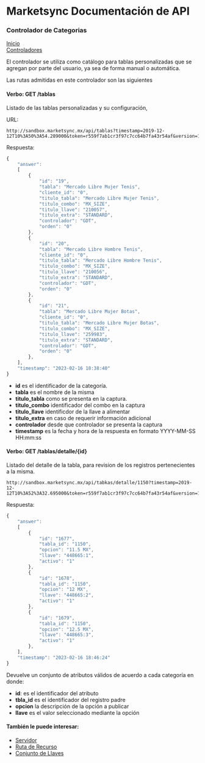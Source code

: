 # Marketsync Documentación de API 
### Controlador de Categorias

[Inicio](/)  
[Controladores](/links/controller.md)

El controlador se utiliza como catálogo para tablas personalizadas que se agregan por parte del usuario, ya sea de forma manual o automática.

Las rutas admitidas en este controlador son las siguientes

#### Verbo: GET /tablas

Listado de las tablas personalizadas y su configuración, 

URL:
```HTTP
http://sandbox.marketsync.mx/api/tablas?timestamp=2019-12-12T10%3A50%3A54.289000&token=r559f7ab1cr3f97c7cc64b7fa43r54af&version=1.0&signature=ad9237253811c54c7c96a171dbce23d12f32a3c062fb778e4feff95041bcc261
```
Respuesta:
```javascript
{
    "answer":
    [
        {
            "id": "19",
            "tabla": "Mercado Libre Mujer Tenis",
            "cliente_id": "0",
            "titulo_tabla": "Mercado Libre Mujer Tenis",
            "titulo_combo": "MX_SIZE",
            "titulo_llave": "210057",
            "titulo_extra": "STANDARD",
            "controlador": "GDT",
            "orden": "0"
        },
        {
            "id": "20",
            "tabla": "Mercado Libre Hombre Tenis",
            "cliente_id": "0",
            "titulo_tabla": "Mercado Libre Hombre Tenis",
            "titulo_combo": "MX_SIZE",
            "titulo_llave": "210056",
            "titulo_extra": "STANDARD",
            "controlador": "GDT",
            "orden": "0"
        },
        {
            "id": "21",
            "tabla": "Mercado Libre Mujer Botas",
            "cliente_id": "0",
            "titulo_tabla": "Mercado Libre Mujer Botas",
            "titulo_combo": "MX_SIZE",
            "titulo_llave": "259983",
            "titulo_extra": "STANDARD",
            "controlador": "GDT",
            "orden": "0"
        },
    ],
    "timestamp": "2023-02-16 18:38:40"
}

```

- **id** es el identificador de la categoría.
- **tabla** es el nombre de la misma
- **titulo_tabla** como se presenta en la captura.
- **titulo_combo** identificador del combo en la captura
- **titulo_llave** identificdor de la llave a alimentar
- **titulo_extra** en caso de requerir información adicional
- **controlador** desde que controlador se presenta la captura
- **timestamp** es la fecha y hora de la respuesta en formato YYYY-MM-SS HH:mm:ss


#### Verbo: GET /tablas/detalle/{id}

Listado del detalle de la tabla, para revision de los registros pertenecientes a la misma.

```http
http://sandbox.marketsync.mx/api/tabkas/detalle/1150?timestamp=2019-12-12T10%3A52%3A32.695000&token=r559f7ab1cr3f97c7cc64b7fa43r54af&version=1.0&signature=cdfc5539070628532c593f66942ac540d64aa6df1361f0f879e2600d7c39d307
```
Respuesta:
```javascript
{
    "answer":
    [
        {
            "id": "1677",
            "tabla_id": "1150",
            "opcion": "11.5 MX",
            "llave": "448665:1",
            "activo": "1"
        },
        {
            "id": "1678",
            "tabla_id": "1150",
            "opcion": "12 MX",
            "llave": "448665:2",
            "activo": "1"
        },
        {
            "id": "1679",
            "tabla_id": "1150",
            "opcion": "12.5 MX",
            "llave": "448665:3",
            "activo": "1"
        },
    ],
    "timestamp": "2023-02-16 18:46:24"
}

```
Devuelve un conjunto de atributos válidos de acuerdo a cada categoría en donde:
- **id**: es el identificador del atributo
- **tbla_id** es el identificador del registro padre
- **opcion** la descripción de la opción a publicar
- **llave** es el valor seleccionado mediante la opción


#### También le puede interesar:

- [Servidor](/links/server.md)
- [Ruta de Recurso](/links/url.md)
- [Conjunto de Llaves](/links/keys.md)

